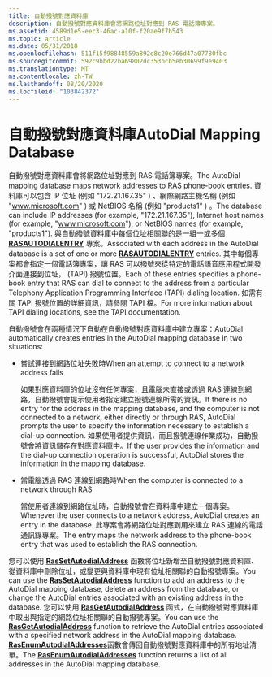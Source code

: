 ```yaml
---
title: 自動撥號對應資料庫
description: 自動撥號對應資料庫會將網路位址對應到 RAS 電話簿專案。
ms.assetid: 4589d1e5-eec3-46ac-a10f-f20ae9f7b543
ms.topic: article
ms.date: 05/31/2018
ms.openlocfilehash: 511f15f98848559a892e8c20e766d47a07780fbc
ms.sourcegitcommit: 592c9bbd22ba69802dc353bcb5eb30699f9e9403
ms.translationtype: MT
ms.contentlocale: zh-TW
ms.lasthandoff: 08/20/2020
ms.locfileid: "103842372"
---
```

# <a name="autodial-mapping-database"></a><span data-ttu-id="e4765-103">自動撥號對應資料庫</span><span class="sxs-lookup"><span data-stu-id="e4765-103">AutoDial Mapping Database</span></span>

<span data-ttu-id="e4765-104">自動撥號對應資料庫會將網路位址對應到 RAS 電話簿專案。</span><span class="sxs-lookup"><span data-stu-id="e4765-104">The AutoDial mapping database maps network addresses to RAS phone-book entries.</span></span> <span data-ttu-id="e4765-105">資料庫可以包含 IP 位址 (例如 "172.21.167.35" ) 、網際網路主機名稱 (例如 "www.microsoft.com" ) 或 NetBIOS 名稱 (例如 "products1" ) 。</span><span class="sxs-lookup"><span data-stu-id="e4765-105">The database can include IP addresses (for example, "172.21.167.35"), Internet host names (for example, "www.microsoft.com"), or NetBIOS names (for example, "products1").</span></span> <span data-ttu-id="e4765-106">與自動撥號資料庫中每個位址相關聯的是一組一或多個 [**RASAUTODIALENTRY**](/previous-versions/windows/desktop/legacy/aa376721(v=vs.85)) 專案。</span><span class="sxs-lookup"><span data-stu-id="e4765-106">Associated with each address in the AutoDial database is a set of one or more [**RASAUTODIALENTRY**](/previous-versions/windows/desktop/legacy/aa376721(v=vs.85)) entries.</span></span> <span data-ttu-id="e4765-107">其中每個專案都會指定一個電話簿專案，讓 RAS 可以撥號來從特定的電話語音應用程式開發介面連接到位址， (TAPI) 撥號位置。</span><span class="sxs-lookup"><span data-stu-id="e4765-107">Each of these entries specifies a phone-book entry that RAS can dial to connect to the address from a particular Telephony Application Programming Interface (TAPI) dialing location.</span></span> <span data-ttu-id="e4765-108">如需有關 TAPI 撥號位置的詳細資訊，請參閱 TAPI 檔。</span><span class="sxs-lookup"><span data-stu-id="e4765-108">For more information about TAPI dialing locations, see the TAPI documentation.</span></span>

<span data-ttu-id="e4765-109">自動撥號會在兩種情況下自動在自動撥號對應資料庫中建立專案：</span><span class="sxs-lookup"><span data-stu-id="e4765-109">AutoDial automatically creates entries in the AutoDial mapping database in two situations:</span></span>

-   <span data-ttu-id="e4765-110">嘗試連接到網路位址失敗時</span><span class="sxs-lookup"><span data-stu-id="e4765-110">When an attempt to connect to a network address fails</span></span>

    <span data-ttu-id="e4765-111">如果對應資料庫的位址沒有任何專案，且電腦未直接或透過 RAS 連線到網路，自動撥號會提示使用者指定建立撥號連線所需的資訊。</span><span class="sxs-lookup"><span data-stu-id="e4765-111">If there is no entry for the address in the mapping database, and the computer is not connected to a network, either directly or through RAS, AutoDial prompts the user to specify the information necessary to establish a dial-up connection.</span></span> <span data-ttu-id="e4765-112">如果使用者提供資訊，而且撥號連線作業成功，自動撥號會將資訊儲存在對應資料庫中。</span><span class="sxs-lookup"><span data-stu-id="e4765-112">If the user provides the information and the dial-up connection operation is successful, AutoDial stores the information in the mapping database.</span></span>

-   <span data-ttu-id="e4765-113">當電腦透過 RAS 連線到網路時</span><span class="sxs-lookup"><span data-stu-id="e4765-113">When the computer is connected to a network through RAS</span></span>

    <span data-ttu-id="e4765-114">當使用者連線到網路位址時，自動撥號會在資料庫中建立一個專案。</span><span class="sxs-lookup"><span data-stu-id="e4765-114">Whenever the user connects to a network address, AutoDial creates an entry in the database.</span></span> <span data-ttu-id="e4765-115">此專案會將網路位址對應到用來建立 RAS 連線的電話通訊錄專案。</span><span class="sxs-lookup"><span data-stu-id="e4765-115">The entry maps the network address to the phone-book entry that was used to establish the RAS connection.</span></span>

<span data-ttu-id="e4765-116">您可以使用 [**RasSetAutodialAddress**](/windows/desktop/api/Ras/nf-ras-rassetautodialaddressa) 函數將位址新增至自動撥號對應資料庫、從資料庫中刪除位址，或變更與資料庫中現有位址相關聯的自動撥號專案。</span><span class="sxs-lookup"><span data-stu-id="e4765-116">You can use the [**RasSetAutodialAddress**](/windows/desktop/api/Ras/nf-ras-rassetautodialaddressa) function to add an address to the AutoDial mapping database, delete an address from the database, or change the AutoDial entries associated with an existing address in the database.</span></span> <span data-ttu-id="e4765-117">您可以使用 [**RasGetAutodialAddress**](/windows/desktop/api/Ras/nf-ras-rasgetautodialaddressa) 函式，在自動撥號對應資料庫中取出與指定的網路位址相關聯的自動撥號專案。</span><span class="sxs-lookup"><span data-stu-id="e4765-117">You can use the [**RasGetAutodialAddress**](/windows/desktop/api/Ras/nf-ras-rasgetautodialaddressa) function to retrieve the AutoDial entries associated with a specified network address in the AutoDial mapping database.</span></span> <span data-ttu-id="e4765-118">[**RasEnumAutodialAddresses**](/windows/desktop/api/Ras/nf-ras-rasenumautodialaddressesa)函數會傳回自動撥號對應資料庫中的所有地址清單。</span><span class="sxs-lookup"><span data-stu-id="e4765-118">The [**RasEnumAutodialAddresses**](/windows/desktop/api/Ras/nf-ras-rasenumautodialaddressesa) function returns a list of all addresses in the AutoDial mapping database.</span></span>

 

 